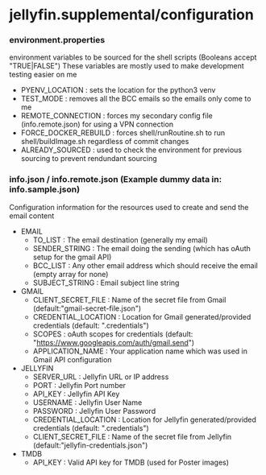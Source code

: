 # jellyfin.supplemental/configuration

### environment.properties

environment variables to be sourced for the shell scripts (Booleans accept "TRUE|FALSE")
These variables are mostly used to make development testing easier on me

- PYENV_LOCATION : sets the location for the python3 venv
- TEST_MODE : removes all the BCC emails so the emails only come to me
- REMOTE_CONNECTION : forces my secondary config file (info.remote.json) for using a VPN connection
- FORCE_DOCKER_REBUILD : forces shell/runRoutine.sh to run shell/buildImage.sh regardless of commit changes
- ALREADY_SOURCED : used to check the environment for previous sourcing to prevent rendundant sourcing

### info.json / info.remote.json (Example dummy data in: info.sample.json)

Configuration information for the resources used to create and send the email content

- EMAIL
  - TO_LIST : The email destination (generally my email)
  - SENDER_STRING : The email doing the sending (which has oAuth setup for the gmail API)
  - BCC_LIST : Any other email address which should receive the email (empty array for none)
  - SUBJECT_STRING : Email subject line string
- GMAIL
  - CLIENT_SECRET_FILE : Name of the secret file from Gmail (default:"gmail-secret-file.json")
  - CREDENTIAL_LOCATION : Location for Gmail generated/provided credentials (default: ".credentials")
  - SCOPES : oAuth scopes for credentials (default: "https://www.googleapis.com/auth/gmail.send")
  - APPLICATION_NAME : Your application name which was used in Gmail API configuration
- JELLYFIN
  - SERVER_URL : Jellyfin URL or IP address
  - PORT : Jellyfin Port number
  - API_KEY : Jellyfin API Key
  - USERNAME : Jellyfin User Name
  - PASSWORD : Jellyfin User Password
  - CREDENTIAL_LOCATION : Location for Jellyfin generated/provided credentials (default: ".credentials")
  - CLIENT_SECRET_FILE : Name of the secret file from Jellyfin (default:"jellyfin-credentials.json")
- TMDB
  - API_KEY : Valid API key for TMDB (used for Poster images)
